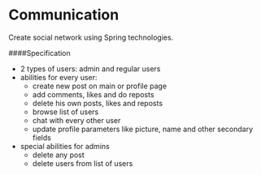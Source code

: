 Communication
===============================

Create social network using Spring technologies.

####Specification

- 2 types of users: admin and regular users
- abilities for every user:
   - create new post on main or profile page
   - add comments, likes and do reposts
   - delete his own posts, likes and reposts
   - browse list of users
   - chat with every other user 
   - update profile parameters like picture, name and other secondary fields
- special abilities for admins
   - delete any post
   - delete users from list of users
   

